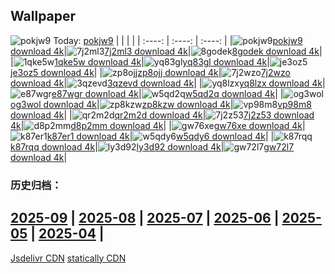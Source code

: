 ## Wallpaper
![pokjw9](https://w.wallhaven.cc/full/po/wallhaven-pokjw9.png) Today: [pokjw9](https://th.wallhaven.cc/small/po/pokjw9.jpg)
|      |      |      |
| :----: | :----: | :----: |
|![pokjw9](https://th.wallhaven.cc/small/po/pokjw9.jpg)[pokjw9 download 4k](https://wallhaven.cc/w/pokjw9)|![7j2ml3](https://th.wallhaven.cc/small/7j/7j2ml3.jpg)[7j2ml3 download 4k](https://wallhaven.cc/w/7j2ml3)|![8godek](https://th.wallhaven.cc/small/8g/8godek.jpg)[8godek download 4k](https://wallhaven.cc/w/8godek)|
|![1qke5w](https://th.wallhaven.cc/small/1q/1qke5w.jpg)[1qke5w download 4k](https://wallhaven.cc/w/1qke5w)|![yq83gl](https://th.wallhaven.cc/small/yq/yq83gl.jpg)[yq83gl download 4k](https://wallhaven.cc/w/yq83gl)|![je3oz5](https://th.wallhaven.cc/small/je/je3oz5.jpg)[je3oz5 download 4k](https://wallhaven.cc/w/je3oz5)|
|![zp8ojj](https://th.wallhaven.cc/small/zp/zp8ojj.jpg)[zp8ojj download 4k](https://wallhaven.cc/w/zp8ojj)|![7j2wzo](https://th.wallhaven.cc/small/7j/7j2wzo.jpg)[7j2wzo download 4k](https://wallhaven.cc/w/7j2wzo)|![3qzevd](https://th.wallhaven.cc/small/3q/3qzevd.jpg)[3qzevd download 4k](https://wallhaven.cc/w/3qzevd)|
|![yq8lzx](https://th.wallhaven.cc/small/yq/yq8lzx.jpg)[yq8lzx download 4k](https://wallhaven.cc/w/yq8lzx)|![e87wgr](https://th.wallhaven.cc/small/e8/e87wgr.jpg)[e87wgr download 4k](https://wallhaven.cc/w/e87wgr)|![w5qd2q](https://th.wallhaven.cc/small/w5/w5qd2q.jpg)[w5qd2q download 4k](https://wallhaven.cc/w/w5qd2q)|
|![og3wol](https://th.wallhaven.cc/small/og/og3wol.jpg)[og3wol download 4k](https://wallhaven.cc/w/og3wol)|![zp8kzw](https://th.wallhaven.cc/small/zp/zp8kzw.jpg)[zp8kzw download 4k](https://wallhaven.cc/w/zp8kzw)|![vp98m8](https://th.wallhaven.cc/small/vp/vp98m8.jpg)[vp98m8 download 4k](https://wallhaven.cc/w/vp98m8)|
|![qr2m2d](https://th.wallhaven.cc/small/qr/qr2m2d.jpg)[qr2m2d download 4k](https://wallhaven.cc/w/qr2m2d)|![7j2z53](https://th.wallhaven.cc/small/7j/7j2z53.jpg)[7j2z53 download 4k](https://wallhaven.cc/w/7j2z53)|![d8p2mm](https://th.wallhaven.cc/small/d8/d8p2mm.jpg)[d8p2mm download 4k](https://wallhaven.cc/w/d8p2mm)|
|![gw76xe](https://th.wallhaven.cc/small/gw/gw76xe.jpg)[gw76xe download 4k](https://wallhaven.cc/w/gw76xe)|![k87er1](https://th.wallhaven.cc/small/k8/k87er1.jpg)[k87er1 download 4k](https://wallhaven.cc/w/k87er1)|![w5qdy6](https://th.wallhaven.cc/small/w5/w5qdy6.jpg)[w5qdy6 download 4k](https://wallhaven.cc/w/w5qdy6)|
|![k87rqq](https://th.wallhaven.cc/small/k8/k87rqq.jpg)[k87rqq download 4k](https://wallhaven.cc/w/k87rqq)|![ly3d92](https://th.wallhaven.cc/small/ly/ly3d92.jpg)[ly3d92 download 4k](https://wallhaven.cc/w/ly3d92)|![gw72l7](https://th.wallhaven.cc/small/gw/gw72l7.jpg)[gw72l7 download 4k](https://wallhaven.cc/w/gw72l7)|

### 历史归档：
[2025-09](https://github.com/april-projects/april-wallpaper/tree/main/picture/2025-09/) | [2025-08](https://github.com/april-projects/april-wallpaper/tree/main/picture/2025-08/) | [2025-07](https://github.com/april-projects/april-wallpaper/tree/main/picture/2025-07/) | [2025-06](https://github.com/april-projects/april-wallpaper/tree/main/picture/2025-06/) | [2025-05](https://github.com/april-projects/april-wallpaper/tree/main/picture/2025-05/) | [2025-04](https://github.com/april-projects/april-wallpaper/tree/main/picture/2025-04/) | 
---
[Jsdelivr CDN](https://cdn.jsdelivr.net/gh/april-projects/april-wallpaper/api.json)
[statically CDN](https://cdn.statically.io/gh/april-projects/april-wallpaper/main/api.json)